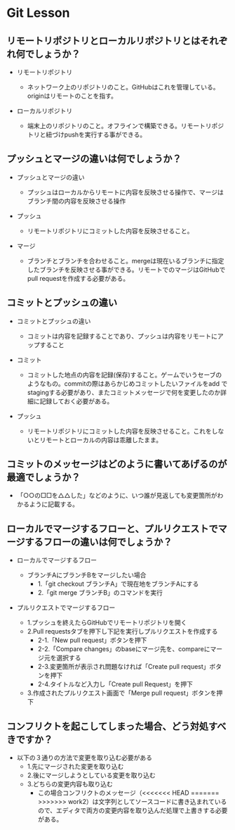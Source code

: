 # Git Lesson

## リモートリポジトリとローカルリポジトリとはそれぞれ何でしょうか？

- リモートリポジトリ
  - ネットワーク上のリポジトリのこと。GitHubはこれを管理している。originはリモートのことを指す。

- ローカルリポジトリ
  - 端末上のリポジトリのこと。オフラインで構築できる。リモートリポジトリと紐づけpushを実行する事ができる。


## プッシュとマージの違いは何でしょうか？

- プッシュとマージの違い
  - プッシュはローカルからリモートに内容を反映させる操作で、マージはブランチ間の内容を反映させる操作

- プッシュ
  - リモートリポジトリにコミットした内容を反映させること。

- マージ
  - ブランチとブランチを合わせること。mergeは現在いるブランチに指定したブランチを反映させる事ができる。リモートでのマージはGitHubでpull requestを作成する必要がある。


## コミットとプッシュの違い

- コミットとプッシュの違い
  - コミットは内容を記録することであり、プッシュは内容をリモートにアップすること

- コミット
  - コミットした地点の内容を記録(保存)すること。ゲームでいうセーブのようなもの。commitの際はあらかじめコミットしたいファイルをadd でstagingする必要があり、またコミットメッセージで何を変更したのか詳細に記録しておく必要がある。
  
- プッシュ
  - リモートリポジトリにコミットした内容を反映させること。これをしないとリモートとローカルの内容は乖離したまま。


## コミットのメッセージはどのように書いてあげるのが最適でしょうか？

- 「○○の□□を△△した」などのように、いつ誰が見返しても変更箇所がわかるように記載する。


## ローカルでマージするフローと、プルリクエストでマージするフローの違いは何でしょうか？

- ローカルでマージするフロー
  - ブランチAにブランチBをマージしたい場合
    - 1.「git checkout ブランチA」で現在地をブランチAにする
    - 2.「git merge ブランチB」のコマンドを実行

- プルリクエストでマージするフロー
  - 1.プッシュを終えたらGitHubでリモートリポジトリを開く
  - 2.Pull requestsタブを押下し下記を実行しプルリクエストを作成する
    - 2-1.「New pull request」ボタンを押下
    - 2-2.「Compare changes」のbaseにマージ先を、compareにマージ元を選択する
    - 2-3.変更箇所が表示され問題なければ「Create pull request」ボタンを押下
    - 2-4.タイトルなど入力し「Create pull Request」を押下
  - 3.作成されたプルリクエスト画面で「Merge pull request」ボタンを押下

## コンフリクトを起こしてしまった場合、どう対処すべきですか？

- 以下の３通りの方法で変更を取り込む必要がある
  - 1.先にマージされた変更を取り込む
  - 2.後にマージしようとしている変更を取り込む
  - 3.どちらの変更内容も取り込む
    - この場合コンフリクトのメッセージ（<<<<<<< HEAD ======= >>>>>>> work2）は文字列としてソースコードに書き込まれているので、エディタで両方の変更内容を取り込んだ処理で上書きする必要がある。